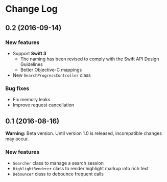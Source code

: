 Change Log
==========

## 0.2 (2016-09-14)

### New features

- Support **Swift 3**
    - The naming has been revised to comply with the Swift API Design Guidelines
    - Better Objective-C mappings
- New `SearchProgressController` class

### Bug fixes

- Fix memory leaks
- Improve request cancellation


## 0.1 (2016-08-16)

**Warning:** Beta version. Until version 1.0 is released, incompatible changes may occur.

### New features

- `Searcher` class to manage a search session
- `HighlightRenderer` class to render highlight markup into rich text
- `Debouncer` class to debounce frequent calls
